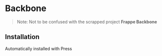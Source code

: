 # Backbone

> Note: Not to be confused with the scrapped project **Frappe Backbone**

## Installation

Automatically installed with Press

